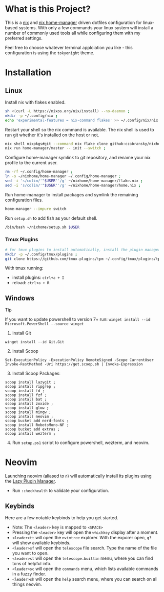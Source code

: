# What is this Project?

This is a [nix](https://nixos.org/) and [nix home-manager](https://github.com/nix-community/home-manager) driven dotfiles configuration for linux-based systems. With only a few commands your linux system will install a number of commonly used tools all while configuring them with my preferred settings.  

Feel free to choose whatever terminal applciation you like - this configuration is using the `tokyonight` theme.

# Installation
## Linux
Install nix with flakes enabled.
```sh
sh <(curl -L https://nixos.org/nix/install) --no-daemon ;
mkdir -p ~/.config/nix ;
echo 'experimental-features = nix-command flakes' >> ~/.config/nix/nix.conf ;
```
Restart your shell so the nix command is available. The nix shell is used to run git whether it's installed on the host or not.
```sh
nix shell nixpkgs#git --command nix flake clone github:czabransky/nixhome --dest ~/nixhome ;
nix run home-manager/master -- init --switch ;
```
Configure home-manager symlink to git repository, and rename your nix profile to the current user.
```sh
rm -rf ~/.config/home-manager ;
ln -s ~/nixhome/home-manager ~/.config/home-manager ;
sed -i 's/colin/'"$USER"'/g' ~/nixhome/home-manager/flake.nix ;
sed -i 's/colin/'"$USER"'/g' ~/nixhome/home-manager/home.nix ;
```
Run home-manager to install packages and symlink the remaining configuration files.
```sh
home-manager --impure switch
```
Run `setup.sh` to add fish as your default shell.
```sh
/bin/bash ~/nixhome/setup.sh $USER
```

### Tmux Plugins

```sh
# for tmux plugins to install automatically, install the plugin manager first
mkdir -p ~/.config/tmux/plugins ;
git clone https://github.com/tmux-plugins/tpm ~/.config/tmux/plugins/tpm ;
```
With tmux running: 
- install plugins: `ctrl+a + I`
- reload: `ctrl+a + R`

## Windows

> [!TIP] 
> If you want to update powershell to version 7+ run: `winget install --id Microsoft.PowerShell --source winget`

1. Install Git
```pwsh 
winget install --id Git.Git
```
2. Install Scoop
```pwsh
Set-ExecutionPolicy -ExecutionPolicy RemoteSigned -Scope CurrentUser
Invoke-RestMethod -Uri https://get.scoop.sh | Invoke-Expression
```
3. Install Scoop Packages:
```pwsh
scoop install lazygit ;
scoop install ripgrep ;
scoop install fd ;
scoop install fzf ;
scoop install bat ;
scoop install zoxide ;
scoop install glow ;
scoop install mingw ;
scoop install neovim ;
scoop bucket add nerd-fonts ;
scoop install RobotoMono-NF ;
scoop bucket add extras ;
scoop install wezterm ;
```

4. Run `setup.ps1` script to configure powershell, wezterm, and neovim.


# Neovim

Launching neovim (aliased to `n`) will automatically install its plugins using the [Lazy Plugin Manager](https://github.com/folke/lazy.nvim).
- Run `:checkhealth` to validate your configuration.

## Keybinds

Here are a few notable keybinds to help you get started.

- Note: The `<leader>` key is mapped to `<SPACE>`
- Pressing the `<leader>` key will open the `whichkey` display after a moment.
- `<leader>tt` will open the `nvimtree` explorer. With the exporer open, `g?` will show available keybinds. 
- `<leader>sf` will open the `telescope` file search. Type the name of the file you want to open.
- `<leader>st` will open the `telescope.builtin` menu, where you can find tons of helpful info.
- `<leader>sc` will open the `commands` menu, which lists available commands in a fuzzy finder.
- `<leader>sh` will open the `help` search menu, where you can search on all things neovim.
